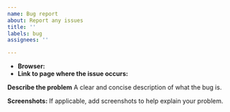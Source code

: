 ```yaml
---
name: Bug report
about: Report any issues
title: ''
labels: bug
assignees: ''

---
```


- **Browser:** 
- **Link to page where the issue occurs:** 

**Describe the problem**
A clear and concise description of what the bug is.

**Screenshots:**
If applicable, add screenshots to help explain your problem.
